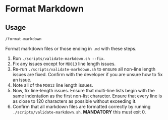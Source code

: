 # Format Markdown

## Usage

```txt
/format-markdown
```

Format markdown files or those ending in `.md` with these steps.

1. Run `./scripts/validate-markdown.sh --fix`.
2. Fix any issues except for `MD013` line length issues.
3. Re-run `./scripts/validate-markdown.sh` to ensure all non-line length issues are fixed. Confirm with the developer if
   you are unsure how to fix an issue.
4. Note all of the `MD013` line length issues.
5. Now, fix line-length issues. Ensure that multi-line lists begin with the same indentation as the first non-list
   character. Ensure that every line is as close to 120 characters as possible without exceeding it.
6. Confirm that all markdown files are formatted correctly by running `./scripts/validate-markdown.sh`. **MANDATORY**
   this must exit 0.
